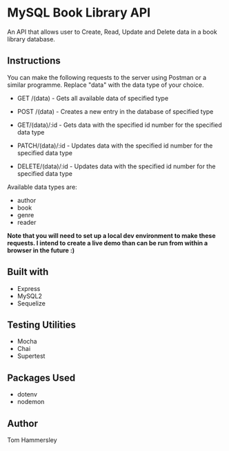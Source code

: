 # MySQL Book Library API

An API that allows user to Create, Read, Update and Delete data in a book library database.

## Instructions

You can make the following requests to the server using Postman or a similar programme. Replace "data" with the data type of your choice.

- GET /(data) - Gets all available data of specified type
- POST /(data) - Creates a new entry in the database of specified type

- GET/(data)/:id - Gets data with the specified id number for the specified data type
- PATCH/(data)/:id - Updates data with the specified id number for the specified data type
- DELETE/(data)/:id - Updates data with the specified id number for the specified data type

Available data types are:

- author
- book
- genre
- reader

**Note that you will need to set up a local dev environment to make these requests. I intend to create a live demo than can be run from within a browser in the future :)**

## Built with

- Express
- MySQL2
- Sequelize

## Testing Utilities

- Mocha
- Chai
- Supertest

## Packages Used

- dotenv
- nodemon

## Author

Tom Hammersley
